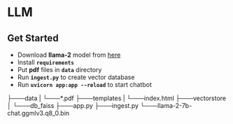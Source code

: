 # LLM


## Get Started
- Download **llama-2** model from [here](https://huggingface.co/TheBloke/Llama-2-7B-Chat-GGML/blob/main/llama-2-7b-chat.ggmlv3.q8_0.bin)
- Install **`requirements`**
- Put **pdf** files in **`data`** directory
- Run **`ingest.py`** to create vector database
- Run **`uvicorn app:app --reload`** to start chatbot


├───data
|   └───*.pdf
├───templates
|   └───index.html
├───vectorstore
│   └───db_faiss
├───app.py
├───ingest.py
└───llama-2-7b-chat.ggmlv3.q8_0.bin


